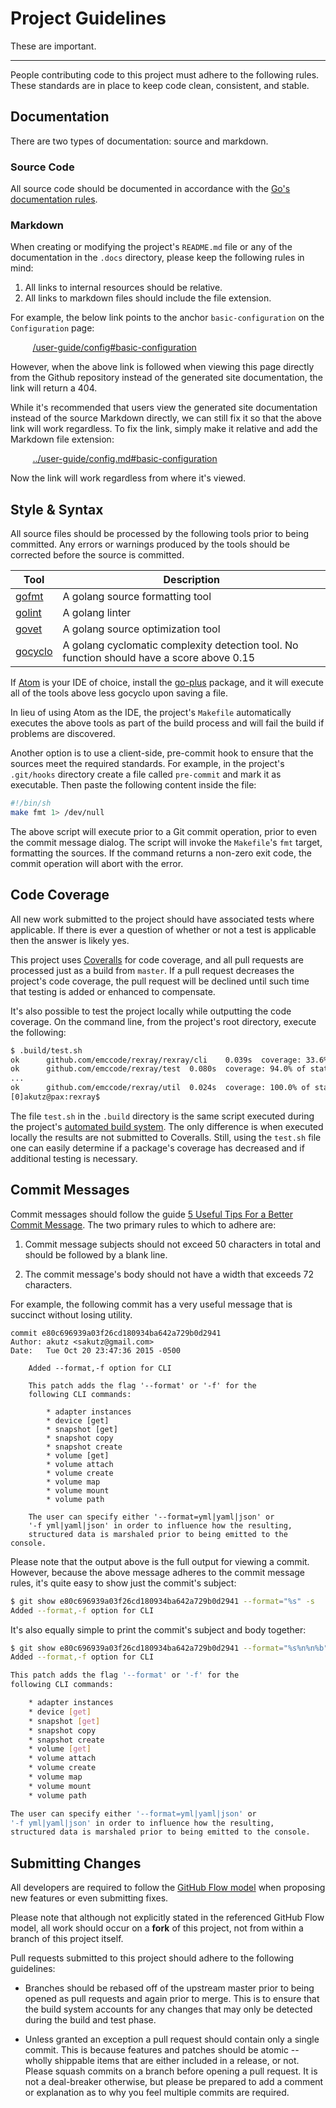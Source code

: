 # Project Guidelines

These are important.

---

People contributing code to this project must adhere to the following rules.
These standards are in place to keep code clean, consistent, and stable.

## Documentation
There are two types of documentation: source and markdown.

### Source Code
All source code should be documented in accordance with the
[Go's documentation rules](http://blog.golang.org/godoc-documenting-go-code).

### Markdown
When creating or modifying the project's `README.md` file or any of the
documentation in the `.docs` directory, please keep the following rules in
mind:

1. All links to internal resources should be relative.
2. All links to markdown files should include the file extension.

For example, the below link points to the anchor `basic-configuration` on the
`Configuration` page:

&nbsp;&nbsp;&nbsp;&nbsp;&nbsp;&nbsp;&nbsp;&nbsp;
[/user-guide/config#basic-configuration](/user-guide/config#basic-configuration)

However, when the above link is followed when viewing this page directly from
the Github repository instead of the generated site documentation, the link
will return a 404.

While it's recommended that users view the generated site documentation instead
of the source Markdown directly, we can still fix it so that the above link
will work regardless. To fix the link, simply make it relative and add the
Markdown file extension:

&nbsp;&nbsp;&nbsp;&nbsp;&nbsp;&nbsp;&nbsp;&nbsp;
[../user-guide/config.md#basic-configuration](../user-guide/config.md#basic-configuration)

Now the link will work regardless from where it's viewed.

## Style & Syntax
All source files should be processed by the following tools prior to being
committed. Any errors or warnings produced by the tools should be corrected
before the source is committed.

Tool | Description
-----|------------
[gofmt](https://golang.org/cmd/gofmt/) | A golang source formatting tool
[golint](https://github.com/golang/lint) | A golang linter
[govet](https://golang.org/cmd/vet/) | A golang source optimization tool
[gocyclo](https://github.com/fzipp/gocyclo) | A golang cyclomatic complexity detection tool. No function should have a score above 0.15

If [Atom](https://atom.io/) is your IDE of choice, install the
[go-plus](https://atom.io/packages/go-plus) package, and it will execute all of
the tools above less gocyclo upon saving a file.

In lieu of using Atom as the IDE, the project's `Makefile` automatically
executes the above tools as part of the build process and will fail the build
if problems are discovered.

Another option is to use a client-side, pre-commit hook to ensure that the
sources meet the required standards. For example, in the project's `.git/hooks`
directory create a file called `pre-commit` and mark it as executable. Then
paste the following content inside the file:

```sh
#!/bin/sh
make fmt 1> /dev/null
```

The above script will execute prior to a Git commit operation, prior to even
the commit message dialog. The script will invoke the `Makefile`'s `fmt`
target, formatting the sources. If the command returns a non-zero exit code,
the commit operation will abort with the error.

## Code Coverage
All new work submitted to the project should have associated tests where
applicable. If there is ever a question of whether or not a test is applicable
then the answer is likely yes.

This project uses
[Coveralls](https://coveralls.io/github/emccode/rexray) for code coverage, and
all pull requests are processed just as a build from `master`. If a pull request
decreases the project's code coverage, the pull request will be declined until
such time that testing is added or enhanced to compensate.

It's also possible to test the project locally while outputting the code
coverage. On the command line, from the project's root directory, execute the
following:

```sh
$ .build/test.sh
ok  	github.com/emccode/rexray/rexray/cli	0.039s	coverage: 33.6% of statements
ok  	github.com/emccode/rexray/test	0.080s	coverage: 94.0% of statements in github.com/emccode/rexray, github.com/emccode/rexray/core
...
ok  	github.com/emccode/rexray/util	0.024s	coverage: 100.0% of statements
[0]akutz@pax:rexray$
```

The file `test.sh` in the `.build` directory is the same script executed during
the project's [automated build system](travis-ci.org/emccode/rexray). The only
difference is when executed locally the results are not submitted to Coveralls.
Still, using the `test.sh` file one can easily determine if a package's coverage
has decreased and if additional testing is necessary.

## Commit Messages
Commit messages should follow the guide [5 Useful Tips For a Better Commit
Message](https://robots.thoughtbot.com/5-useful-tips-for-a-better-commit-message).
The two primary rules to which to adhere are:

  1. Commit message subjects should not exceed 50 characters in total and
     should be followed by a blank line.

  2. The commit message's body should not have a width that exceeds 72
     characters.

For example, the following commit has a very useful message that is succinct
without losing utility.

```text
commit e80c696939a03f26cd180934ba642a729b0d2941
Author: akutz <sakutz@gmail.com>
Date:   Tue Oct 20 23:47:36 2015 -0500

    Added --format,-f option for CLI

    This patch adds the flag '--format' or '-f' for the
    following CLI commands:

        * adapter instances
        * device [get]
        * snapshot [get]
        * snapshot copy
        * snapshot create
        * volume [get]
        * volume attach
        * volume create
        * volume map
        * volume mount
        * volume path

    The user can specify either '--format=yml|yaml|json' or
    '-f yml|yaml|json' in order to influence how the resulting,
    structured data is marshaled prior to being emitted to the console.
```

Please note that the output above is the full output for viewing a commit.
However, because the above message adheres to the commit message rules, it's
quite easy to show just the commit's subject:

```sh
$ git show e80c696939a03f26cd180934ba642a729b0d2941 --format="%s" -s
Added --format,-f option for CLI
```

It's also equally simple to print the commit's subject and body together:

```sh
$ git show e80c696939a03f26cd180934ba642a729b0d2941 --format="%s%n%n%b" -s
Added --format,-f option for CLI

This patch adds the flag '--format' or '-f' for the
following CLI commands:

    * adapter instances
    * device [get]
    * snapshot [get]
    * snapshot copy
    * snapshot create
    * volume [get]
    * volume attach
    * volume create
    * volume map
    * volume mount
    * volume path

The user can specify either '--format=yml|yaml|json' or
'-f yml|yaml|json' in order to influence how the resulting,
structured data is marshaled prior to being emitted to the console.
```

## Submitting Changes
All developers are required to follow the
[GitHub Flow model](https://guides.github.com/introduction/flow/) when
proposing new features or even submitting fixes.

Please note that although not explicitly stated in the referenced GitHub Flow
model, all work should occur on a __fork__ of this project, not from within a
branch of this project itself.

Pull requests submitted to this project should adhere to the following
guidelines:

  * Branches should be rebased off of the upstream master prior to being
    opened as pull requests and again prior to merge. This is to ensure that
    the build system accounts for any changes that may only be detected during
    the build and test phase.

  * Unless granted an exception a pull request should contain only a single
    commit. This is because features and patches should be atomic -- wholly
    shippable items that are either included in a release, or not. Please
    squash commits on a branch before opening a pull request. It is not a
    deal-breaker otherwise, but please be prepared to add a comment or
    explanation as to why you feel multiple commits are required.
